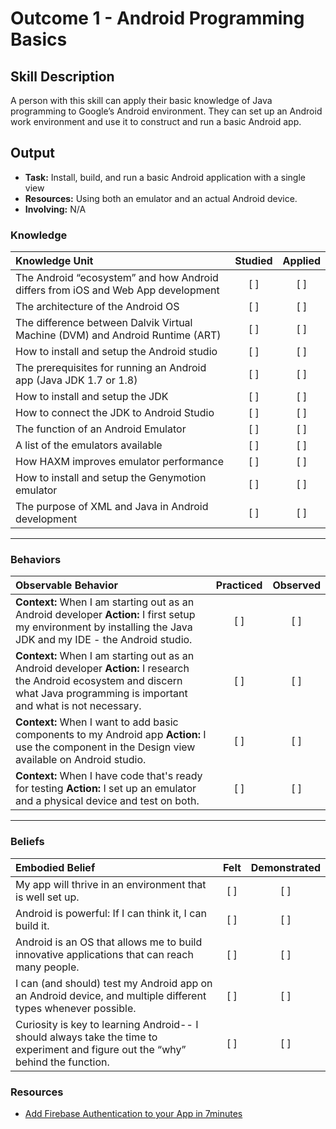 # Outcome 1 - Android Programming Basics

## Skill Description
A person with this skill can apply their basic knowledge of Java programming to Google’s Android environment. They can set up an Android work environment and use it to construct and run a basic Android app. 

## Output
- **Task:** Install, build, and run a basic Android application with a single view 
- **Resources:** Using both an emulator and an actual Android device.
- **Involving:** N/A 

### Knowledge

| Knowledge Unit   |      Studied      | Applied |
|:-------------|:------------------:|:--------:|
| The Android “ecosystem” and how Android differs from iOS and Web App development | [ ] | [ ] | 
| The architecture of the Android OS | [ ] | [ ] |
| The difference between Dalvik Virtual Machine (DVM) and Android Runtime (ART) | [ ] | [ ] |
| How to install and setup the Android studio | [ ] | [ ] |
| The prerequisites for running an Android app (Java JDK 1.7 or 1.8) | [ ] | [ ] |
| How to install and setup the JDK | [ ] | [ ] |
| How to connect the JDK to Android Studio | [ ] | [ ] |
| The function of an Android Emulator | [ ] | [ ] |
| A list of the emulators available | [ ] | [ ] |
| How HAXM improves emulator performance | [ ] | [ ] |
| How to install and setup the Genymotion emulator | [ ] | [ ] |
| The purpose of XML and Java in Android development | [ ] | [ ] |


-------

### Behaviors

| Observable Behavior   |      Practiced      | Observed |
|:-------------|:------------------:|:--------:|
| **Context:** When I am starting out as an Android developer **Action:** I first setup my environment by installing the Java JDK and my IDE - the Android studio. | [ ] | [ ]  |
| **Context:** When I am starting out as an Android developer **Action:**  I research the Android ecosystem and discern what Java programming is important and what is not necessary. |   [ ]   |   [ ] |
| **Context:** When I want to add basic components to my Android app **Action:**  I use the component in the Design view available on Android studio. |   [ ]   |   [ ] |
| **Context:** When I have code that's ready for testing **Action:**  I set up an emulator and a physical device and test on both. |   [ ]   |   [ ] |

 

-------

### Beliefs

| Embodied Belief   |      Felt      | Demonstrated |
|:-------------|:------------------:|:--------:|
| My app will thrive in an environment that is well set up. | [ ] | [ ]  |
| Android is powerful: If I can think it, I can build it. | [ ] | [ ]  |
| Android is an OS that allows me to build innovative applications that can reach many people.  |   [ ]   |   [ ] |
| I can (and should) test my Android app on an Android device, and multiple different types whenever possible. |   [ ]   |   [ ] |
|  Curiosity is key to learning Android-- I should always take the time to experiment and figure out the “why” behind the function. |   [ ]   |   [ ] |

### Resources
- [Add Firebase Authentication to your App in 7minutes](https://medium.com/@peterekeneeze/add-firebase-authentication-to-your-app-in-7minutes-c13df58994bd)

